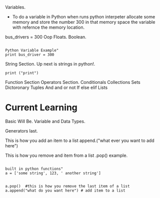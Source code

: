
Variables.
- To do a variable in Python when runs python interpeter allocate some memory and store the number 300 in that memory space the variable with refernce the memory location.
 
 bus_drivers = 300
Oop 
 Floats.
 Boolean.
 
```Python.

Python Variable Example"
print bus_driver = 300
```

String Section.
Up next is strings in python!.

```print ("print")```

Function Section
Operators Section.
Conditionals
Collections
Sets
Dictoronary
Tuples
And and or not 
If else elif
Lists
# Current Learning
Basic Will Be.
Variable and Data Types.

Generators last.

This is how you add an item to a list
append.("what ever you want to add here")

This is how you remove and item from a list
.pop()
example.


```Python.

built in python functions"
a = ['some string', 123, ' another string']


a.pop()  #this is how you remove the last item of a list
a.append("what do you want here") # add item to a list

```
